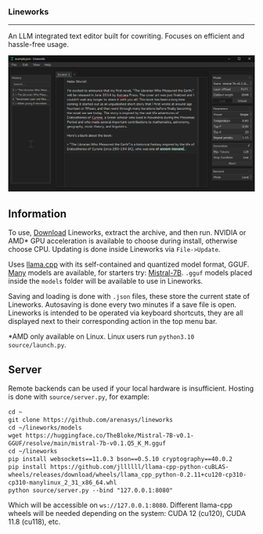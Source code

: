 ### Lineworks
--------
An LLM integrated text editor built for cowriting. Focuses on efficient and hassle-free usage.

![example](https://github.com/arenasys/Lineworks/raw/master/screenshot.png)
## Information
To use, [Download](https://github.com/arenasys/Lineworks/archive/refs/heads/master.zip) Lineworks, extract the archive, and then run. NVIDIA or AMD* GPU acceleration is available to choose during install, otherwise choose CPU. Updating is done inside Lineworks via `File->Update`.

Uses [llama.cpp](https://github.com/ggerganov/llama.cpp) with its self-contained and quantized model format, GGUF. [Many](https://huggingface.co/TheBloke?search_models=gguf) models are available, for starters try: [Mistral-7B](https://huggingface.co/TheBloke/Mistral-7B-v0.1-GGUF/blob/main/mistral-7b-v0.1.Q5_K_M.gguf). `.gguf` models placed inside the `models` folder will be available to use in Lineworks.

Saving and loading is done with `.json` files, these store the current state of Lineworks. Autosaving is done every two minutes if a save file is open. Lineworks is intended to be operated via keyboard shortcuts, they are all displayed next to their corresponding action in the top menu bar.

*AMD only available on Linux. Linux users run `python3.10 source/launch.py`.

## Server
Remote backends can be used if your local hardware is insufficient. Hosting is done with `source/server.py`, for example:
```
cd ~
git clone https://github.com/arenasys/lineworks
cd ~/lineworks/models
wget https://huggingface.co/TheBloke/Mistral-7B-v0.1-GGUF/resolve/main/mistral-7b-v0.1.Q5_K_M.gguf
cd ~/lineworks
pip install websockets==11.0.3 bson==0.5.10 cryptography==40.0.2 
pip install https://github.com/jllllll/llama-cpp-python-cuBLAS-wheels/releases/download/wheels/llama_cpp_python-0.2.11+cu120-cp310-cp310-manylinux_2_31_x86_64.whl
python source/server.py --bind "127.0.0.1:8080"
```
Which will be accessible on `ws://127.0.0.1:8080`. Different llama-cpp wheels will be needed depending on the system: CUDA 12 (cu120), CUDA 11.8 (cu118), etc.